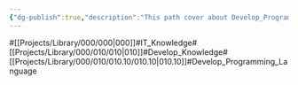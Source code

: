 ```yaml
---
{"dg-publish":true,"description":"This path cover about Develop_Programming_Languages Shell, Python, JavaScript, Html etc...","permalink":"/projects/library/000/010/010-10/010-10/","dgPassFrontmatter":true,"noteIcon":"0","created":"2024-01-24T15:24:09.123+09:00","updated":"2024-03-20T02:04:57.596+09:00"}
---
```


#[[Projects/Library/000/000\|000]]#IT_Knowledge#[[Projects/Library/000/010/010\|010]]#Develop_Knowledge#[[Projects/Library/000/010/010.10/010.10\|010.10]]#Develop_Programming_Language




